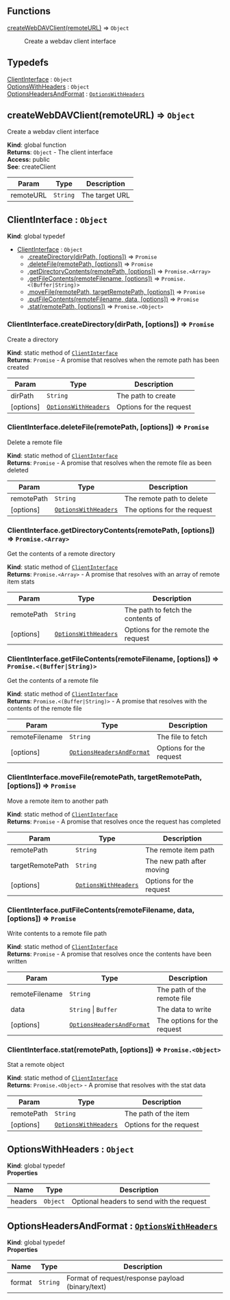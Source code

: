 ## Functions

<dl>
<dt><a href="#createWebDAVClient">createWebDAVClient(remoteURL)</a> ⇒ <code>Object</code></dt>
<dd><p>Create a webdav client interface</p>
</dd>
</dl>

## Typedefs

<dl>
<dt><a href="#ClientInterface">ClientInterface</a> : <code>Object</code></dt>
<dd></dd>
<dt><a href="#OptionsWithHeaders">OptionsWithHeaders</a> : <code>Object</code></dt>
<dd></dd>
<dt><a href="#OptionsHeadersAndFormat">OptionsHeadersAndFormat</a> : <code><a href="#OptionsWithHeaders">OptionsWithHeaders</a></code></dt>
<dd></dd>
</dl>

<a name="createWebDAVClient"></a>

## createWebDAVClient(remoteURL) ⇒ <code>Object</code>
Create a webdav client interface

**Kind**: global function  
**Returns**: <code>Object</code> - The client interface  
**Access:** public  
**See**: createClient  

| Param | Type | Description |
| --- | --- | --- |
| remoteURL | <code>String</code> | The target URL |

<a name="ClientInterface"></a>

## ClientInterface : <code>Object</code>
**Kind**: global typedef  

* [ClientInterface](#ClientInterface) : <code>Object</code>
    * [.createDirectory(dirPath, [options])](#ClientInterface.createDirectory) ⇒ <code>Promise</code>
    * [.deleteFile(remotePath, [options])](#ClientInterface.deleteFile) ⇒ <code>Promise</code>
    * [.getDirectoryContents(remotePath, [options])](#ClientInterface.getDirectoryContents) ⇒ <code>Promise.&lt;Array&gt;</code>
    * [.getFileContents(remoteFilename, [options])](#ClientInterface.getFileContents) ⇒ <code>Promise.&lt;(Buffer\|String)&gt;</code>
    * [.moveFile(remotePath, targetRemotePath, [options])](#ClientInterface.moveFile) ⇒ <code>Promise</code>
    * [.putFileContents(remoteFilename, data, [options])](#ClientInterface.putFileContents) ⇒ <code>Promise</code>
    * [.stat(remotePath, [options])](#ClientInterface.stat) ⇒ <code>Promise.&lt;Object&gt;</code>

<a name="ClientInterface.createDirectory"></a>

### ClientInterface.createDirectory(dirPath, [options]) ⇒ <code>Promise</code>
Create a directory

**Kind**: static method of <code>[ClientInterface](#ClientInterface)</code>  
**Returns**: <code>Promise</code> - A promise that resolves when the remote path has been created  

| Param | Type | Description |
| --- | --- | --- |
| dirPath | <code>String</code> | The path to create |
| [options] | <code>[OptionsWithHeaders](#OptionsWithHeaders)</code> | Options for the request |

<a name="ClientInterface.deleteFile"></a>

### ClientInterface.deleteFile(remotePath, [options]) ⇒ <code>Promise</code>
Delete a remote file

**Kind**: static method of <code>[ClientInterface](#ClientInterface)</code>  
**Returns**: <code>Promise</code> - A promise that resolves when the remote file as been deleted  

| Param | Type | Description |
| --- | --- | --- |
| remotePath | <code>String</code> | The remote path to delete |
| [options] | <code>[OptionsWithHeaders](#OptionsWithHeaders)</code> | The options for the request |

<a name="ClientInterface.getDirectoryContents"></a>

### ClientInterface.getDirectoryContents(remotePath, [options]) ⇒ <code>Promise.&lt;Array&gt;</code>
Get the contents of a remote directory

**Kind**: static method of <code>[ClientInterface](#ClientInterface)</code>  
**Returns**: <code>Promise.&lt;Array&gt;</code> - A promise that resolves with an array of remote item stats  

| Param | Type | Description |
| --- | --- | --- |
| remotePath | <code>String</code> | The path to fetch the contents of |
| [options] | <code>[OptionsWithHeaders](#OptionsWithHeaders)</code> | Options for the remote the request |

<a name="ClientInterface.getFileContents"></a>

### ClientInterface.getFileContents(remoteFilename, [options]) ⇒ <code>Promise.&lt;(Buffer\|String)&gt;</code>
Get the contents of a remote file

**Kind**: static method of <code>[ClientInterface](#ClientInterface)</code>  
**Returns**: <code>Promise.&lt;(Buffer\|String)&gt;</code> - A promise that resolves with the contents of the remote file  

| Param | Type | Description |
| --- | --- | --- |
| remoteFilename | <code>String</code> | The file to fetch |
| [options] | <code>[OptionsHeadersAndFormat](#OptionsHeadersAndFormat)</code> | Options for the request |

<a name="ClientInterface.moveFile"></a>

### ClientInterface.moveFile(remotePath, targetRemotePath, [options]) ⇒ <code>Promise</code>
Move a remote item to another path

**Kind**: static method of <code>[ClientInterface](#ClientInterface)</code>  
**Returns**: <code>Promise</code> - A promise that resolves once the request has completed  

| Param | Type | Description |
| --- | --- | --- |
| remotePath | <code>String</code> | The remote item path |
| targetRemotePath | <code>String</code> | The new path after moving |
| [options] | <code>[OptionsWithHeaders](#OptionsWithHeaders)</code> | Options for the request |

<a name="ClientInterface.putFileContents"></a>

### ClientInterface.putFileContents(remoteFilename, data, [options]) ⇒ <code>Promise</code>
Write contents to a remote file path

**Kind**: static method of <code>[ClientInterface](#ClientInterface)</code>  
**Returns**: <code>Promise</code> - A promise that resolves once the contents have been written  

| Param | Type | Description |
| --- | --- | --- |
| remoteFilename | <code>String</code> | The path of the remote file |
| data | <code>String</code> &#124; <code>Buffer</code> | The data to write |
| [options] | <code>[OptionsHeadersAndFormat](#OptionsHeadersAndFormat)</code> | The options for the request |

<a name="ClientInterface.stat"></a>

### ClientInterface.stat(remotePath, [options]) ⇒ <code>Promise.&lt;Object&gt;</code>
Stat a remote object

**Kind**: static method of <code>[ClientInterface](#ClientInterface)</code>  
**Returns**: <code>Promise.&lt;Object&gt;</code> - A promise that resolves with the stat data  

| Param | Type | Description |
| --- | --- | --- |
| remotePath | <code>String</code> | The path of the item |
| [options] | <code>[OptionsWithHeaders](#OptionsWithHeaders)</code> | Options for the request |

<a name="OptionsWithHeaders"></a>

## OptionsWithHeaders : <code>Object</code>
**Kind**: global typedef  
**Properties**

| Name | Type | Description |
| --- | --- | --- |
| headers | <code>Object</code> | Optional headers to send with the request |

<a name="OptionsHeadersAndFormat"></a>

## OptionsHeadersAndFormat : <code>[OptionsWithHeaders](#OptionsWithHeaders)</code>
**Kind**: global typedef  
**Properties**

| Name | Type | Description |
| --- | --- | --- |
| format | <code>String</code> | Format of request/response payload (binary/text) |

